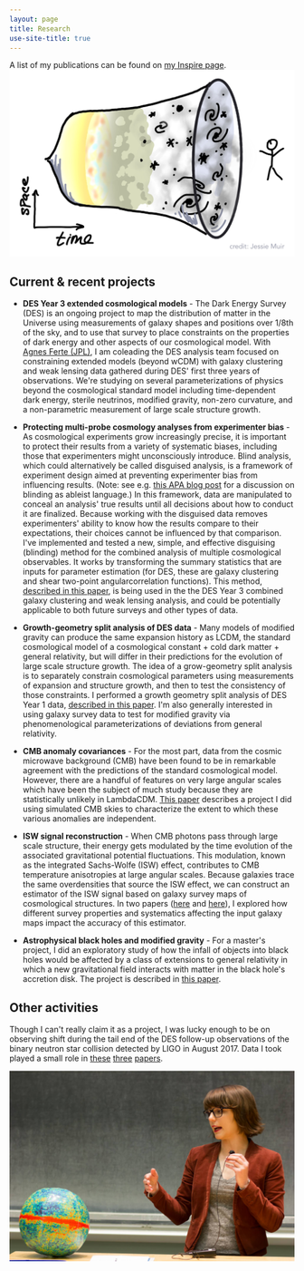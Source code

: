 ```yaml
---
layout: page
title: Research
use-site-title: true
---
```

A list of my publications can be found on [my Inspire page](https://inspirehep.net/author/profile/Jessica.Muir.1).
![](/cartoons/images/Cosmology_Tube6.all.jpg)

## Current & recent projects

* **DES Year 3 extended cosmological models** - The Dark Energy Survey (DES) is an ongoing project to map the distribution of matter in the Universe using measurements of galaxy shapes and positions over 1/8th of the sky, and to use that survey to place constraints on the properties of dark energy and other aspects of our cosmological model. With [Agnes Ferte (JPL)](https://science.jpl.nasa.gov/people/Ferte/), I am coleading the DES analysis team focused on constraining extended  models (beyond wCDM) with galaxy clustering and weak lensing data gathered during DES' first three years of observations. We're studying on several parameterizations of physics beyond the cosmological standard model including time-dependent dark energy, sterile neutrinos, modified gravity, non-zero curvature, and a non-parametric measurement of large scale structure growth.

* **Protecting multi-probe cosmology analyses from experimenter bias** - As cosmological experiments grow increasingly precise, it is important to protect their results from a variety of systematic biases, including those that experimenters might unconsciously introduce.  Blind analysis, which could alternatively be called disguised analysis, is a framework of experiment design aimed at preventing experimenter bias from influencing results. (Note: see e.g. [this APA blog post](https://blog.apaonline.org/2020/02/20/an-end-to-blind-review/) for a discussion on blinding as ableist language.) In this framework, data are manipulated to conceal an analysis' true results until all decisions about how to conduct it are finalized. Because working with the disguised data removes experimenters' ability to know how the results compare to their expectations, their choices cannot be influenced by that comparison. I've implemented and tested a new, simple, and effective disguising (blinding) method for the combined analysis of multiple cosmological observables. It works by transforming the summary statistics that are inputs for parameter estimation (for DES, these are galaxy clustering and shear two-point angularcorrelation functions). This method, [described in this paper](https://arxiv.org/abs/1911.05929),  is being used in the the  DES Year 3 combined galaxy clustering and weak lensing analysis, and could be potentially applicable to both future surveys and other types of data.

* **Growth-geometry split analysis of DES data**  - Many models of modified gravity can produce the same expansion history as LCDM, the standard cosmological model of a cosmological constant + cold dark matter + general relativity, but will differ in their predictions for the evolution of large scale structure growth. The idea of a grow-geometry split analysis is to separately constrain cosmological parameters using measurements of expansion and structure growth, and then to test the consistency of those constraints. I performed a growth geometry split analysis of DES Year 1 data, [described in this paper](https://arxiv.org/abs/2010.05924).   I'm also generally interested in using galaxy survey data to test for modified gravity via phenomenological parameterizations of deviations from general relativity.

* **CMB anomaly covariances** - For the most part, data from the cosmic microwave background (CMB) have been found to be in remarkable agreement with the predictions of the standard cosmological model. However, there are a handful of features on very large angular scales which have been the subject of much study because they are statistically unlikely in LambdaCDM. [This paper](https://journals.aps.org/prd/abstract/10.1103/PhysRevD.98.023521) describes a project I did using simulated CMB skies to characterize the extent to which these various anomalies are independent.

* **ISW signal reconstruction** - When CMB photons pass through large scale structure, their energy gets modulated by the time evolution of the associated gravitational potential fluctuations. This modulation, known as the integrated Sachs-Wolfe (ISW) effect, contributes to CMB temperature anisotropies at large angular scales. Because galaxies trace the same overdensities that source the ISW effect, we can construct an estimator of the ISW signal based on galaxy survey maps of cosmological structures. In two papers ([here](http://journals.aps.org/prd/abstract/10.1103/PhysRevD.94.043503) and [here](https://arxiv.org/abs/1709.08661)), I explored how different survey properties and systematics affecting the input galaxy maps impact the accuracy of this estimator.

* **Astrophysical black holes and modified gravity** - For a master's project,  I did an exploratory study of how the infall of objects into black holes would be affected by a class of extensions to general relativity in which a new gravitational field interacts with matter in the black hole's accretion disk. The project is described in [this paper](https://iopscience.iop.org/article/10.1088/1475-7516/2014/08/033).

## Other activities

Though I can't really claim it as a project, I was lucky enough to be on observing shift during the tail end of the DES follow-up observations of the binary neutron star collision detected by LIGO in August 2017. Data I took played a small role in [these](http://iopscience.iop.org/article/10.3847/2041-8213/aa9059/meta;jsessionid=12CB5314CAB277922B613D244472B04A.c3.iopscience.cld.iop.org) [three](https://www.nature.com/nature/journal/vaap/ncurrent/full/nature24471.html) [papers](http://iopscience.iop.org/article/10.3847/2041-8213/aa8fc7/meta).   

![](/img/JessieMuir_CMBball.jpg)
